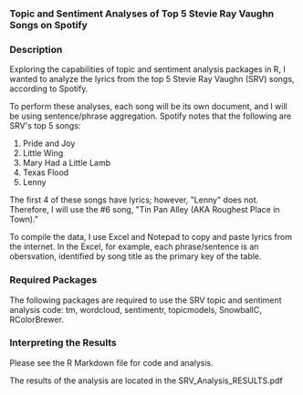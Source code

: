 ### Topic and Sentiment Analyses of Top 5 Stevie Ray Vaughn Songs on Spotify

### Description

Exploring the capabilities of topic and sentiment analysis packages in R, I wanted to analyze the lyrics from the top 5 Stevie Ray Vaughn (SRV) songs, according to Spotify.

To perform these analyses, each song will be its own document, and I will be using sentence/phrase aggregation. Spotify notes that the following are SRV's top 5 songs:

1. Pride and Joy
2. Little Wing
3. Mary Had a Little Lamb
4. Texas Flood
5. Lenny

The first 4 of these songs have lyrics; however, "Lenny" does not. Therefore, I will use the #6 song, "Tin Pan Alley (AKA Roughest Place in Town)."

To compile the data, I use Excel and Notepad to copy and paste lyrics from the internet. In the Excel, for example, each phrase/sentence is an obersvation, identified by song title as the primary key of the table.

### Required Packages

The following packages are required to use the SRV topic and sentiment analysis code: tm, wordcloud, sentimentr, topicmodels, SnowballC, RColorBrewer.
 
### Interpreting the Results

Please see the R Markdown file for code and analysis.

The results of the analysis are located in the SRV_Analysis_RESULTS.pdf